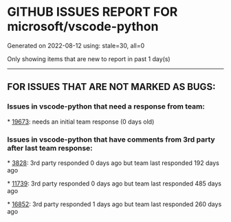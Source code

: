 
# GITHUB ISSUES REPORT FOR microsoft/vscode-python


Generated on 2022-08-12 using: stale=30, all=0


Only showing items that are new to report in past 1 day(s)


---

## FOR ISSUES THAT ARE NOT MARKED AS BUGS:


### Issues in vscode-python that need a response from team:


\* [19673](https://github.com/microsoft/vscode-python/issues/19673 "Python debugger is not stopping at breakpoints"): needs an initial team response (0 days old)

### Issues in vscode-python that have comments from 3rd party after last team response:


\* [3828](https://github.com/microsoft/vscode-python/issues/3828 "Default Python Problem Matcher"): 3rd party responded 0 days ago but team last responded 192 days ago

\* [11739](https://github.com/microsoft/vscode-python/issues/11739 "Stop asking which package manager to use for installing tools"): 3rd party responded 0 days ago but team last responded 485 days ago

\* [16852](https://github.com/microsoft/vscode-python/issues/16852 "Support pytest plugins"): 3rd party responded 1 days ago but team last responded 260 days ago
